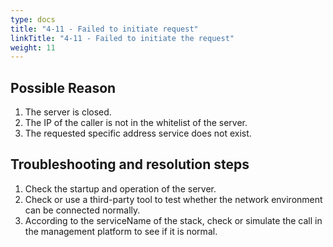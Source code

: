 ```yaml
---
type: docs
title: "4-11 - Failed to initiate request"
linkTitle: "4-11 - Failed to initiate the request"
weight: 11
---
```


## Possible Reason

1. The server is closed.
2. The IP of the caller is not in the whitelist of the server.
3. The requested specific address service does not exist.

## Troubleshooting and resolution steps

1. Check the startup and operation of the server.
2. Check or use a third-party tool to test whether the network environment can be connected normally.
3. According to the serviceName of the stack, check or simulate the call in the management platform to see if it is normal.

<p style="margin-top: 3rem;"> </p>
